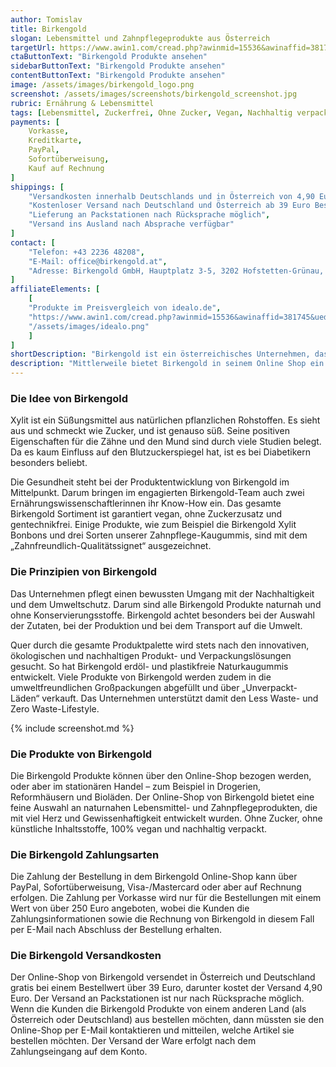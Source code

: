```yaml
---
author: Tomislav
title: Birkengold
slogan: Lebensmittel und Zahnpflegeprodukte aus Österreich
targetUrl: https://www.awin1.com/cread.php?awinmid=15536&awinaffid=381745&ued=https%3A%2F%2Fwww.idealo.de%2Fpreisvergleich%2FMainSearchProductCategory.html%3Fq%3Dbirkengold
ctaButtonText: "Birkengold Produkte ansehen"
sidebarButtonText: "Birkengold Produkte ansehen"
contentButtonText: "Birkengold Produkte ansehen"
image: /assets/images/birkengold_logo.png
screenshot: /assets/images/screenshots/birkengold_screenshot.jpg
rubric: Ernährung & Lebensmittel
tags: [Lebensmittel, Zuckerfrei, Ohne Zucker, Vegan, Nachhaltig verpackt, Made-in-Österreich]
payments: [
    Vorkasse,
    Kreditkarte,
    PayPal,
    Sofortüberweisung,
    Kauf auf Rechnung
]
shippings: [
    "Versandkosten innerhalb Deutschlands und in Österreich von 4,90 Euro",
    "Kostenloser Versand nach Deutschland und Österreich ab 39 Euro Bestellwert",
    "Lieferung an Packstationen nach Rücksprache möglich",
    "Versand ins Ausland nach Absprache verfügbar"
]
contact: [
    "Telefon: +43 2236 48208",
    "E-Mail: office@birkengold.at",
    "Adresse: Birkengold GmbH, Hauptplatz 3-5, 3202 Hofstetten-Grünau, Österreich"
]
affiliateElements: [
    [
    "Produkte im Preisvergleich von idealo.de",
    "https://www.awin1.com/cread.php?awinmid=15536&awinaffid=381745&ued=https%3A%2F%2Fwww.idealo.de%2Fpreisvergleich%2FMainSearchProductCategory.html%3Fq%3Dbirkengold",
    "/assets/images/idealo.png"
    ]
]
shortDescription: "Birkengold ist ein österreichisches Unternehmen, das 2011 gegründet wurde. Begonnen hat alles mit der Idee, Xylit, auch Birkenzucker genannt, in Österreich leichter zugänglich zu machen, da es über eine Vielzahl an positiven Eigenschaften verfügt."
description: "Mittlerweile bietet Birkengold in seinem Online Shop ein reichhaltiges Sortiment von über 60 verschiedenen Artikeln an, darunter natürlich den beliebten Birkenzucker, aber auch Kekse, Kaugummis, Fruchtaufstriche, Kakao, Bonbons, Gummibärchen, Zahnpulver, etc. Die Produkte von Birkengold sind ohne Zucker und ohne künstliche Inhaltsstoffe hergestellt, sind zudem zu 100% vegan und werden nachhaltig verpackt versendet."
---
```


### Die Idee von Birkengold

Xylit ist ein Süßungsmittel aus natürlichen pflanzlichen Rohstoffen. Es sieht aus und schmeckt wie Zucker, und ist genauso süß. Seine positiven Eigenschaften für die Zähne und den Mund sind durch viele Studien belegt. Da es kaum Einfluss auf den Blutzuckerspiegel hat, ist es bei Diabetikern besonders beliebt.

Die Gesundheit steht bei der Produktentwicklung von Birkengold im Mittelpunkt. Darum bringen im engagierten Birkengold-Team auch zwei Ernährungswissenschaftlerinnen ihr Know-How ein. Das gesamte Birkengold Sortiment ist garantiert vegan, ohne Zuckerzusatz und gentechnikfrei. Einige Produkte, wie zum Beispiel die Birkengold Xylit Bonbons und drei Sorten unserer Zahnpflege-Kaugummis, sind mit dem „Zahnfreundlich-Qualitätssignet“ ausgezeichnet.

### Die Prinzipien von Birkengold

Das Unternehmen pflegt einen bewussten Umgang mit der Nachhaltigkeit und dem Umweltschutz. Darum sind alle Birkengold Produkte naturnah und ohne Konservierungsstoffe. Birkengold achtet besonders bei der Auswahl der Zutaten, bei der Produktion und bei dem Transport auf die Umwelt.

Quer durch die gesamte Produktpalette wird stets nach den innovativen, ökologischen und nachhaltigen Produkt- und Verpackungslösungen gesucht. So hat Birkengold erdöl- und plastikfreie Naturkaugummis entwickelt. Viele Produkte von Birkengold werden zudem in die umweltfreundlichen Großpackungen abgefüllt und über „Unverpackt-Läden“ verkauft. Das Unternehmen unterstützt damit den Less Waste- und Zero Waste-Lifestyle.

{% include screenshot.md %}

### Die Produkte von Birkengold

Die Birkengold Produkte können über den Online-Shop bezogen werden, oder aber im stationären Handel – zum Beispiel in Drogerien, Reformhäusern und Bioläden. Der Online-Shop von Birkengold bietet eine feine Auswahl an naturnahen Lebensmittel- und Zahnpflegeprodukten, die mit viel Herz und Gewissenhaftigkeit entwickelt wurden. Ohne Zucker, ohne künstliche Inhaltsstoffe, 100% vegan und nachhaltig verpackt.

### Die Birkengold Zahlungsarten

Die Zahlung der Bestellung in dem Birkengold Online-Shop kann über PayPal, Sofortüberweisung, Visa-/Mastercard oder aber auf Rechnung erfolgen. Die Zahlung per Vorkasse wird nur für die Bestellungen mit einem Wert von über 250 Euro angeboten, wobei die Kunden die Zahlungsinformationen sowie die Rechnung von Birkengold in diesem Fall per E-Mail nach Abschluss der Bestellung erhalten.

### Die Birkengold Versandkosten

Der Online-Shop von Birkengold versendet in Österreich und Deutschland gratis bei einem Bestellwert über 39 Euro, darunter kostet der Versand 4,90 Euro. Der Versand an Packstationen ist nur nach Rücksprache möglich. Wenn die Kunden die Birkengold Produkte von einem anderen Land (als Österreich oder Deutschland) aus bestellen möchten, dann müssten sie den Online-Shop per E-Mail kontaktieren und mitteilen, welche Artikel sie bestellen möchten. Der Versand der Ware erfolgt nach dem Zahlungseingang auf dem Konto.
